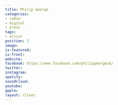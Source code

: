 ```yaml
---
title: Philip George
categories:
- radio
- digital
- press
tags:
- artist
position: 2
image: 
is-featured: 
is-front: 
website: 
facebook: https://www.facebook.com/philipgeorgeuk/
twitter: 
instagram: 
spotify: 
soundcloud: 
youtube: 
apple: 
layout: client
---
```


